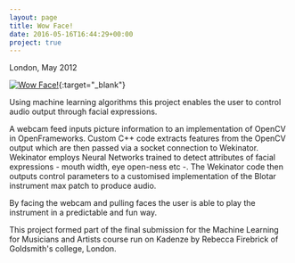 ```yaml
---
layout: page
title: Wow Face!
date: 2016-05-16T16:44:29+00:00
project: true
---
```


London, May 2012

[![Wow Face!](https://zerozero.github.io/images/heroes/machine-learning.jpg)](https://vimeo.com/167115527 "Wow Face! - Click to Watch!"){:target="_blank"}

Using machine learning algorithms this project enables the user to control audio output through facial expressions.

A webcam feed inputs picture information to an implementation of OpenCV in OpenFrameworks. Custom C++ code extracts features from the OpenCV output which are then passed via a socket connection to Wekinator. Wekinator employs Neural Networks trained to detect attributes of facial expressions - mouth width, eye open-ness etc -. The Wekinator code then outputs control parameters to a customised implementation of the Blotar instrument max patch to produce audio. 

By facing the webcam and pulling faces the user is able to play the instrument in a predictable and fun way.

This project formed part of the final submission for the Machine Learning for Musicians and Artists course run on Kadenze by Rebecca Firebrick of Goldsmith's college, London.